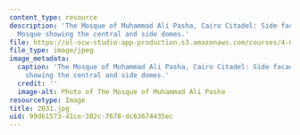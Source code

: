 ```yaml
---
content_type: resource
description: 'The Mosque of Muhammad Ali Pasha, Cairo Citadel: Side facade of the
  Mosque showing the central and side domes.'
file: https://ol-ocw-studio-app-production.s3.amazonaws.com/courses/4-614-religious-architecture-and-islamic-cultures-fall-2002/99d6157341ce382c7678dc63674435ec_2031.jpg
file_type: image/jpeg
image_metadata:
  caption: 'The Mosque of Muhammad Ali Pasha, Cairo Citadel: Side facade of the Mosque
    showing the central and side domes.'
  credit: ''
  image-alt: Photo of The Mosque of Muhammad Ali Pasha
resourcetype: Image
title: 2031.jpg
uid: 99d61573-41ce-382c-7678-dc63674435ec
---
```

